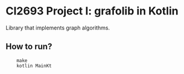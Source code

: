 # CI2693 Project I: grafolib in Kotlin

Library that implements graph algorithms.

## How to run?
```
    make
    kotlin MainKt
```

